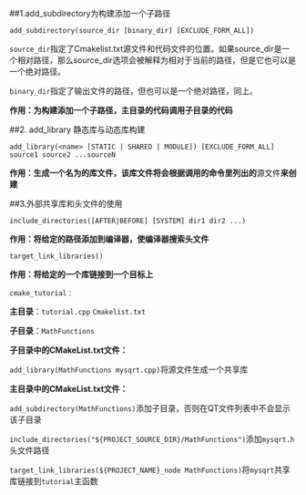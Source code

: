 ##1.add_subdirectory为构建添加一个子路径

`add_subdirectory(source_dir [binary_dir] [EXCLUDE_FORM_ALL])`

`source_dir`指定了Cmakelist.txt源文件和代码文件的位置。如果source_dir是一个相对路径，那么source_dir选项会被解释为相对于当前的路径，但是它也可以是一个绝对路径。

`binary_dir`指定了输出文件的路径，但也可以是一个绝对路径，同上。

**作用：为构建添加一个子路径，主目录的代码调用子目录的代码**

##2. add_library 静态库与动态库构建

``add_library(<name> [STATIC | SHARED | MODULE])
[EXCLUDE_FORM_ALL]
source1 source2 ...sourceN``

**作用：生成一个名为<name>的库文件，该库文件将会根据调用的命令里列出的**源文件**来创建**

##3.外部共享库和头文件的使用

`include_directories([AFTER|BEFORE] [SYSTEM] dir1 dir2 ...)`

**作用：将给定的路径添加到编译器，使编译器搜索头文件**

`target_link_libraries()`

**作用：将给定的一个库链接到一个目标上**

`cmake_tutorial：`

**主目录**：`tutorial.cpp` `Cmakelist.txt`

**子目录**：`MathFunctions`

**子目录中的CMakeList.txt文件：**

`add_library(MathFunctions mysqrt.cpp)`将源文件生成一个共享库

**主目录中的CMakeList.txt文件：**

`add_subdirectory(MathFunctions)`添加子目录，否则在QT文件列表中不会显示该子目录

`include_directories("${PROJECT_SOURCE_DIR}/MathFunctions")`添加`mysqrt.h`头文件路径

`target_link_libraries(${PROJECT_NAME}_node MathFunctions)`将`mysqrt`共享库链接到`tutorial`主函数
